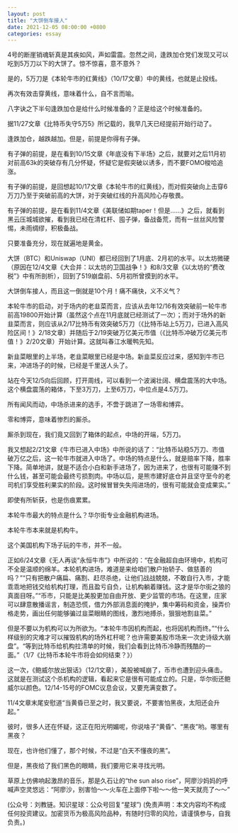 ```yaml
---
layout: post
title: "大饼倒车接人"
date: 2021-12-05 08:00:00 +0800
categories: essay
---
```


4号的断崖销魂斩真是其疾如风，声如雷震。忽然之间，逢跌加仓党们发现又可以吃到5万刀以下的大饼了。惊不惊喜，意不意外？

是的，5万刀是《本轮牛市的红黄线》（10/17文章）中的黄线，也就是止投线。

再次有效击穿黄线，意味着什么，自不言而喻。

八字诀之下半句逢跌加仓是给什么时候准备的？正是给这个时候准备的。

据11/27文章《比特币失守5万5》所记载的，我早几天已经提前开始行动了。

逢跌加仓，越跌越加。但是，前提是你得有子弹。

有子弹的前提，是在看到10/15文章《年底没有下半场》之后，就要对之后11月初对前高63k的突破存有几分怀疑，怀疑它是假突破以诱多，而不要FOMO梭哈追涨。

有子弹的前提，是回想起10/17文章《本轮牛市的红黄线》，而对假突破向上击穿6万刀乃至于突破前高的大饼，对于突破红线的升高风险心存敬畏。

有子弹的前提，是在看到11/4文章《美联储如期taper！但是……》之后，就看到黑云压城城欲摧，看到我已经在清杠杆、囤子弹，备战备荒，而有一丝丝风险警惕，未雨绸缪，积极备战。

只要准备充分，现在就遍地是黄金。

大饼（BTC）和Uniswap（UNI）都已经回到了1月底、2月初的水平。以太坊微硬（原因在12/4文章《大合并：以太坊的卫国战争！》和8/3文章《以太坊的“费改税”》中有所剖析），回到了519崩盘前、5月初所曾摸到的水平。

大饼倒车接人，而且这一倒就是10个月！痛不痛快，义不义气？

本轮牛市的启动，对于场内的老韭菜而言，应该从去年12/16有效突破前一轮牛市前高19800开始计算（虽然这个点在11月底就已经测试了一次）；而对于场外的新韭菜而言，则应该从2/17比特币有效突破5万刀（《比特币站上5万刀，已进入高风险区间！》2/18文章）并随后于2/19突破万亿美元市值（《比特币冲破万亿美元市值！》2/20文章）开始计算。这就叫春江水暖鸭先知。

新韭菜眼里的上半场，老韭菜眼里已经是中场。新韭菜反应过来，感知到牛市已来，冲进场子的时候，已经是千里送人头了。

站在今天12/5向后回顾，打开周线，可以看到一个波澜壮阔、横盘震荡的大中场。这个横盘震荡的箱体，下至3万刀，上至6万刀，中位点是4.5万刀。

所有闻风而动，中场杀进来的选手，不啻于跳进了一场零和博弈。

零和博弈，意味着惨烈的厮杀。

厮杀到现在，我们竟又回到了箱体的起点，中场的开端，5万刀。

我又想起2/21文章《牛市已进入中场》中所说的话了：“比特币站稳5万刀、市值破万亿之后，这一轮牛市就进入中场了。中场的特点是什么，就是赔率下降，胜率下降。简单地讲，就是不适合小白和新手进场了，因为进来了，也很有可能赚不到什么钱，甚至可能会最终亏损割肉。中场以后，是熊市建好底仓并且坚守至今的老司机们享受胜利果实的阶段。这时候冒冒失失闯进场的，很有可能就会变成果实。”

即使有所斩获，也是伤痕累累。

本轮牛市最大的特点是什么？华尔街专业金融机构进场。

本轮牛市本来就是机构牛。

这个美国机构下场子玩的牛市，并不一般。

正如6/24文章《无人再谈“永恒牛市”》中所说的：“在金融超自由环境中，机构可不全是温顺的绵羊。本轮机构进场，难道是来给咱们散户抬轿子、做慈善的吗？”“只有把散户痛扁、痛割、赶尽杀绝，让他们战战兢兢，不敢自行入市，才能乖乖地把钱交给机构打理，而且盈亏自负，让机构躺着赚钱。这才是华尔街之狼的真面目呀。”“币市，只能是比美股更加自由开放、更少监管的市场。在这里，庄家可以肆意散播谣言，制造恐慌，借力外部消息面的掩护，集中筹码和资金，操弄价格走势，画出任何能够骗过韭菜眼睛的图线，激烈地搏杀，狠狠地割韭菜。”

但是不要以为机构可以为所欲为。“本轮牛市因机构而起，也将因机构而终。”“什么样级别的灾难才可以摧毁机构的场外杠杆呢？也许需要美股市场来一次史诗级大崩盘”。“等到比特币给机构拉清单的时候，我们会看到比特币冷静而残酷的一面。”（1/7《比特币本轮牛市将会如何结束？》）

这一次，《鲍威尔放出狠话》（12/1文章），美股被喊崩了，币市也遭到迎头痛击。这就是在测试这个杀机构的逻辑，看起来它是很有可能成立的。只是，华尔街还鲍威尔以颜色。12/14-15号的FOMC议息会议，又要充满变数了。

11/4文章末尾安慰道“当黄昏已至之时，我又要说，不要害怕黑夜，太阳还会升起。”

彼时，很多人还在怀疑，这正在阳光明媚呢，你说啥子“黄昏”、“黑夜”哟。哪里有黑夜？

现在，也许他们懂了，那个时候，不过是“白天不懂夜的黑”。

但是，黑夜给了我们黑色的眼睛，我们要用它来寻找光明。

草原上仿佛响起激昂的音乐，那是久石让的“the sun also rise”，阿廖沙妈妈的呼喊声空灵悠远：“阿廖沙，别害怕～～火车在上面停下啦～～他一笑天就亮了～～”

(公众号：刘教链。知识星球：公众号回复“星球”)
(免责声明：本文内容均不构成任何投资建议。加密货币为极高风险品种，有随时归零的风险，请谨慎参与，自我负责。)
